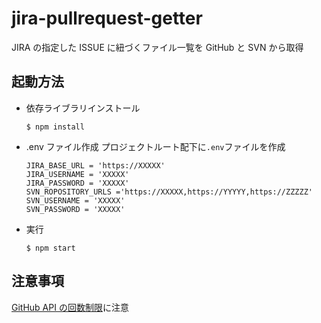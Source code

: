 # jira-pullrequest-getter

JIRA の指定した ISSUE に紐づくファイル一覧を GitHub と SVN から取得

## 起動方法

- 依存ライブラリインストール

  ```
  $ npm install
  ```

- .env ファイル作成
  プロジェクトルート配下に`.env`ファイルを作成

  ```
  JIRA_BASE_URL = 'https://XXXXX'
  JIRA_USERNAME = 'XXXXX'
  JIRA_PASSWORD = 'XXXXX'
  SVN_ROPOSITORY_URLS ='https://XXXXX,https://YYYYY,https://ZZZZZ'
  SVN_USERNAME = 'XXXXX'
  SVN_PASSWORD = 'XXXXX'
  ```

- 実行

  ```
  $ npm start
  ```

## 注意事項

[GitHub API の回数制限](https://developer.github.com/v3/#rate-limiting)に注意
